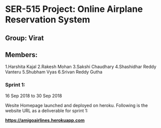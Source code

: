 # SER-515 Project: **Online Airplane Reservation System** 
## Group: Virat

## Members: 
1.Harshita Kajal
2.Rakesh Mohan
3.Sakshi Chaudhary
4.Shashidhar Reddy Vanteru
5.Shubham Vyas
6.Srivan Reddy Gutha

### Sprint 1: 
16 Sep 2018 to 30 Sep 2018

Wesite Homepage launched and deployed on heroku. Following is the website URL as a deliverable for sprint 1:

**https://amigoairlines.herokuapp.com**


 
